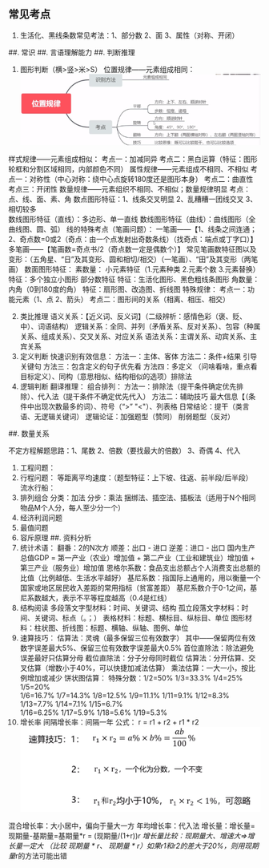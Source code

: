 ## 常见考点
1. 生活化、黑线条数常见考法：1、部分数 2、面 3、属性（对称、开闭）

##. 常识
##. 言语理解能力
##. 判断推理
1. 图形判断（横>竖>米>S）
位置规律——元素组成相同：
![3b848df5fc857bc4c7b4e17b5723aad](/assets/3b848df5fc857bc4c7b4e17b5723aad.png)

样式规律——元素组成相似：
  考点一：加减同异
  考点二：黑白运算（特征：图形轮框和分割区域相同，内部颜色不同）
属性规律——元素组成不相同、不相似
  考点一：对称性（中心对称：绕中心点旋转180度还是图形本身）
  考点二：曲直性
  考点三：开闭性
数量规律——元素组织不相同、不相似；数量规律明显
  考点：点、线、面、素、角
  数点图形特征：1、线条交叉明显 2、乱糟糟一团线交叉 3、相切较多  
  数线图形特征（直线）：多边形、单一直线
  数线图形特征（曲线）：曲线图形（全曲线图、圆、弧）
  线的特殊考点（笔画问题）：
    一笔画——【1、线条之间连通；2、奇点数=0或2（奇点：由一个点发射出奇数条线）（找奇点：端点或丁字口）】
    多笔画——【笔画数=奇点书/2（奇点数一定是偶数个）】
    常见笔画数特征图以及变形：（五角星、“日”及其变形、圆和相切/相交）（一笔画）、“田”及其变形（两笔画）
  数面图形特征：
  素数量：
    小元素特征（1.元素种类 2.元素个数 3.元素替换） 特征：多个独立小图形
    部分数特征  特征：生活化图形、黑色粗线条图形
  角数量：内角（0到180度的角） 特征：扇形图、改造图、折线图
特殊规律：
  考点一：功能元素（1、点 2、箭头）
  考点二：图形间的关系（相离、相压、相交）

2. 类比推理
  语义关系：【近义词、反义词】（二级辨析：感情色彩（褒、贬、中）、词语结构）
  逻辑关系：全同、并列（矛盾关系、反对关系）、包容（种属关系、组成关系）、交叉关系、对应关系
  语法关系：主谓关系、动宾关系、主宾关系
3. 定义判断
  快速识别有效信息：
    方法一：主体、客体
    方法二：条件+结果  引导关键句
    方法三：包含定义的句子优先看
    方法四：多定义  （问啥看啥，重点看目标定义）、同构（意思相似、结构相似的选项）排除法
4. 逻辑判断
  翻译推理：
  组合排列：
     方法一：排除法（提干条件确定优先排除）、代入法（提干条件不确定优先代入）
     方法二：辅助技巧 最大信息【（条件中出现次数最多的词）、符号（“>” "<"）、列表格
  日常结论：提干（类言语、无逻辑关键词）
  逻辑论证：加强题型（赞同） 削弱题型（反对）

##. 数量关系

不定方程解题思路：1、尾数 2、倍数（要找最大的倍数） 3、奇偶 4、代入
1. 工程问题：
2. 行程问题：
  等距离平均速度：（题型特征：上下坡、往返、前半段/后半段）
  流水行船：
3. 排列组合
  分类：加法
  分步：乘法
  捆绑法、插空法、插板法（适用于N个相同物品M个人分，每人至少分一个）
4. 经济利润问题
5. 最值问题
6. 容斥原理
##. 资料分析
1. 统计术语：
  翻番：2的N次方
  顺差：出口 - 进口
  逆差：进口 - 出口
  国内生产总值GDP = 第一产业（农业）增加值 + 第二产业（工业和建筑业）增加值 + 第三产业（服务业）增加值
  恩格尔系数：食品支出总额占个人消费支出总额的比值（比例越低、生活水平越好）
  基尼系数：指国际上通用的，用以衡量一个国家或地区居民收入差距的常用指标（贫富差距）
  基尼系数介于0-1之间，基尼系数越大，表示不平等程度越高（0.4是红线）
2. 结构阅读
  多段落文字型材料：时间、关键词、结构
  孤立段落文字材料：时间、关键词、标点（。；）
  表格材料：标题、横标目、纵标目、单位
  图形材料：柱状图、折线图：标题、横轴、纵轴、图例、单位
3. 速算技巧：
  估算法：灵魂（最多保留三位有效数字）
  其中——保留两位有效数字误差最大5%、保留三位有效数字误差最大0.5%
  首位直除法：除法避免误差最好只估算分母
  截位直除法：分子分母同时截位
  估算法：分开估算、交叉估算（增数小于40%，可以快捷加减法估算）
  乘法估算：一大一小，按比例增加或减少
  饼状图估算：
  特殊分数：1/2=50%  1/3=33.3%  1/4=25%  1/5=20%  
           1/6=16.7%  1/7=14.3%  1/8=12.5%  1/9=11.1%
           1/11=9.1%  1/12=8.3%  1/13=7.7%  1/14=7.1%  1/15=6.7%  
           1/16=6.25%  1/17=5.9%  1/18=5.6%  1/19=5.3%  
4. 增长率
  间隔增长率：间隔一年  公式： r = r1 + r2 + r1 * r2
  ![1602917849(1)](/assets/1602917849(1).png)

  混合增长率：大小居中，偏向于量大一方
  年均增长率：代入法
  增长量：增长量=现期量-基期量=基期量*r = (现期量/(1+r))*r
  增长量比较：现期量大、增速大=>增长量一定大
            （比较 现期量 * r、 现期量 * r）如果r1和r2的差大于20%，则用现期量*r的方法可能出错
